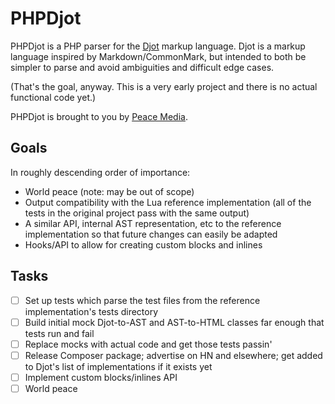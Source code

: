 # PHPDjot

PHPDjot is a PHP parser for the [Djot](https://djot.net) markup language. Djot is a markup language inspired by Markdown/CommonMark, but intended to both be simpler to parse and avoid ambiguities and difficult edge cases.

(That's the goal, anyway. This is a very early project and there is no actual functional code yet.)

PHPDjot is brought to you by [Peace Media](https://peacemedia.biz).

## Goals

In roughly descending order of importance:

- World peace (note: may be out of scope)
- Output compatibility with the Lua reference implementation (all of the tests in the original project pass with the same output)
- A similar API, internal AST representation, etc to the reference implementation so that future changes can easily be adapted
- Hooks/API to allow for creating custom blocks and inlines

## Tasks

- [ ] Set up tests which parse the test files from the reference implementation's tests directory
- [ ] Build initial mock Djot-to-AST and AST-to-HTML classes far enough that tests run and fail
- [ ] Replace mocks with actual code and get those tests passin'
- [ ] Release Composer package; advertise on HN and elsewhere; get added to Djot's list of implementations if it exists yet
- [ ] Implement custom blocks/inlines API
- [ ] World peace
